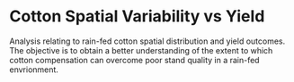 # Cotton Spatial Variability vs Yield
Analysis relating to rain-fed cotton spatial distribution and yield outcomes. The objective is to obtain a better understanding of the extent to which cotton compensation can overcome poor stand quality in a rain-fed envrionment.


